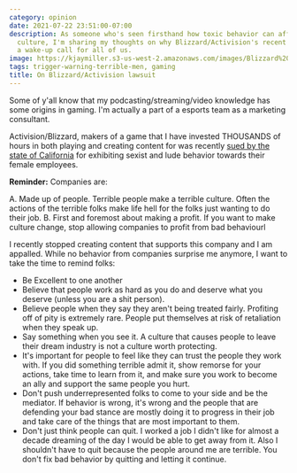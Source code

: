 ```yaml
---
category: opinion
date: 2021-07-22 23:51:00-07:00
description: As someone who's seen firsthand how toxic behavior can affect a company's
  culture, I'm sharing my thoughts on why Blizzard/Activision's recent lawsuit is
  a wake-up call for all of us.
image: https://kjaymiller.s3-us-west-2.amazonaws.com/images/Blizzard%20Activision%20Lawsuit.png
tags: trigger-warning-terrible-men, gaming
title: On Blizzard/Activision lawsuit
---
```


Some of y'all know that my podcasting/streaming/video knowledge has some origins in gaming. I'm actually a part of a esports team as a marketing consultant.

Activision/Blizzard, makers of a game that I have invested THOUSANDS of hours in both playing and creating content for was recently [sued by the state of California](https://news.bloomberglaw.com/daily-labor-report/activision-blizzard-sued-by-california-over-frat-boy-culture) for exhibiting sexist and lude behavior towards their female employees.

**Reminder:**
Companies are:

A. Made up of people. Terrible people make a terrible culture. Often the actions of the terrible folks make life hell for the folks just wanting to do their job.
B. First and foremost about making a profit. If you want to make culture change, stop allowing companies to profit from bad behaviourl


I recently stopped creating content that supports this company and I am appalled. While no behavior from companies surprise me anymore, I want to take the time to remind folks:

- Be Excellent to one another
- Believe that people work as hard as you do and deserve what you deserve (unless you are a shit person).
- Believe people when they say they aren't being treated fairly. Profiting off of pity is extremely rare. People put themselves at risk of retaliation when they speak up.
- Say something when you see it. A culture that causes people to leave their dream industry is not a culture worth protecting.
- It's important for people to feel like they can trust the people they work with. If you did something terrible admit it, show remorse for your actions, take time to learn from it, and make sure you work to become an ally and support the same people you hurt.
- Don't push underrepresented folks to come to your side and be the mediator. If behavior is wrong, it's wrong and the people that are defending your bad stance are mostly doing it to progress in their job and take care of the things that are most important to them.
- Don't just think people can quit. I worked a job I didn't like for almost a decade dreaming of
  the day I would be able to get away from it. Also I shouldn't have to quit because the people
  around me are terrible. You don't fix bad behavior by quitting and letting it
  continue.